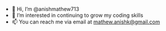 - 👋 Hi, I’m @anishmathew713
- 👀 I’m interested in continuing to grow my coding skills
- 📫 You can reach me via email at mathew.anishk@gmail.com

<!---
anishmathew713/anishmathew713 is a ✨ special ✨ repository because its `README.md` (this file) appears on your GitHub profile.
You can click the Preview link to take a look at your changes.
--->
